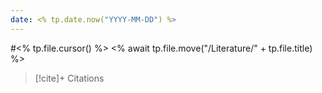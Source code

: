 ```yaml
---
date: <% tp.date.now("YYYY-MM-DD") %>
---
```

#<% tp.file.cursor() %>
<% await tp.file.move("/Literature/" + tp.file.title) %>

> [!cite]+ Citations
>